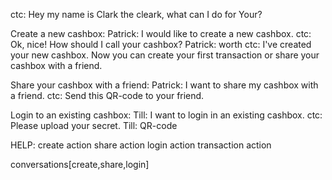 ctc: Hey my name is Clark the cleark, what can I do for Your?

Create a new cashbox:
  Patrick: I would like to create a new cashbox.
  ctc: Ok, nice! How should I call your cashbox?
  Patrick: worth
  ctc: I've created your new cashbox. Now you can create your first transaction or share your cashbox with a friend.

Share your cashbox with a friend:
  Patrick: I want to share my cashbox with a friend.
  ctc: Send this QR-code to your friend.

Login to an existing cashbox:
  Till: I want to login in an existing cashbox.
  ctc: Please upload your secret.
  Till: QR-code

HELP:
  create action
  share action
  login action
  transaction action


conversations[create,share,login]
